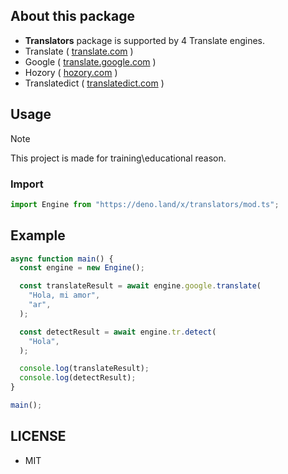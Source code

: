 ## About this package

- <strong>Translators</strong> package is supported by 4 Translate engines.
- Translate ( [translate.com](https://www.translate.com/translator) )
- Google ( [translate.google.com](https://translate.google.com/) )
- Hozory ( [hozory.com](https://hozory.com/FA) )
- Translatedict ( [translatedict.com](https://www.translatedict.com/) )

## Usage

> [!NOTE]
> This project is made for training\educational reason.

### Import

```ts
import Engine from "https://deno.land/x/translators/mod.ts";
```

## Example

```ts
async function main() {
  const engine = new Engine();

  const translateResult = await engine.google.translate(
    "Hola, mi amor",
    "ar",
  );

  const detectResult = await engine.tr.detect(
    "Hola",
  );

  console.log(translateResult);
  console.log(detectResult);
}

main();
```

## LICENSE
- MIT
